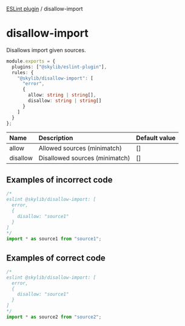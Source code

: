 [ESLint plugin](https://ilyub.github.io/eslint-plugin/) / disallow-import

# disallow-import

Disallows import given sources.

```ts
module.exports = {
  plugins: ["@skylib/eslint-plugin"],
  rules: {
    "@skylib/disallow-import": [
      "error",
      {
        allow: string | string[],
        disallow: string | string[]
      }
    ]
  }
};
```

| Name | Description | Default value |
| :----- | :----- | :----- |
| allow | Allowed sources (minimatch) | []|
| disallow | Disallowed sources (minimatch) | []|

## Examples of incorrect code

```ts
/*
eslint @skylib/disallow-import: [
  error,
  {
    disallow: "source1"
  }
]
*/
import * as source1 from "source1";
```

## Examples of correct code

```ts
/*
eslint @skylib/disallow-import: [
  error,
  {
    disallow: "source1"
  }
]
*/
import * as source2 from "source2";
```